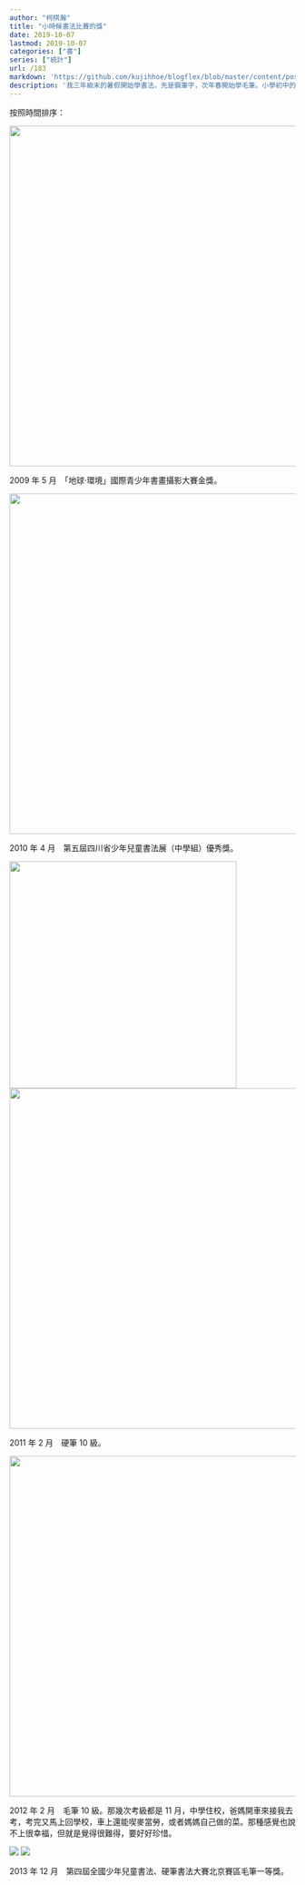 ```yaml
---
author: "柯棋瀚"
title: "小時候書法比賽的獎"
date: 2019-10-07
lastmod: 2019-10-07
categories: ["書"]
series: ["統計"]
url: /183
markdown: 'https://github.com/kujihhoe/blogflex/blob/master/content/post/183書法獎.md'
description: '我三年級末的暑假開始學書法，先是鋼筆字，次年春開始學毛筆。小學初中的時候經常參加一些書法比賽，但大多數時候名次都不怎麼高。下面挑一些好看些的發上來。'
---
```


按照時間排序：

<img src="https://pic.superbed.cn/item/5d9ad350451253d178e60acc.jpg" width="600">

2009 年 5 月　「地球·環境」國際青少年書畫攝影大賽金獎。

<img src="https://pic.superbed.cn/item/5d9ad350451253d178e60ac3.jpg" width="600">

2010 年 4 月　第五屆四川省少年兒童書法展（中學組）優秀獎。

<img src="https://pic.superbed.cn/item/5d9ad350451253d178e60ad6.jpg" width="400">

<img src="https://pic.superbed.cn/item/5d9ad350451253d178e60ad0.jpg" width="600">

2011 年 2 月　硬筆 10 級。

<img src="https://pic.superbed.cn/item/5d9ad350451253d178e60ace.jpg" width="600">

2012 年 2 月　毛筆 10 級。那幾次考級都是 11 月，中學住校，爸媽開車來接我去考，考完又馬上回學校，車上還能喫麥當勞，或者媽媽自己做的菜。那種感覺也說不上很幸福，但就是覺得很難得，要好好珍惜。

<img src="https://pic.superbed.cn/item/5d9ad350451253d178e60ac8.jpg">

<img src="https://pic.superbed.cn/item/5d9ad350451253d178e60aca.jpg">

2013 年 12 月　第四屆全國少年兒童書法、硬筆書法大賽北京賽區毛筆一等獎。
